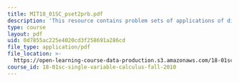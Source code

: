 ```yaml
---
title: MIT18_01SC_pset2prb.pdf
description: 'This resource contains problem sets of applications of differentiation. '
type: course
layout: pdf
uid: 0d7855ac225e4020cd3f258691a286cd
file_type: application/pdf
file_location: >-
  https://open-learning-course-data-production.s3.amazonaws.com/18-01sc-single-variable-calculus-fall-2010/0d7855ac225e4020cd3f258691a286cd_MIT18_01SC_pset2prb.pdf
course_id: 18-01sc-single-variable-calculus-fall-2010
---
```

